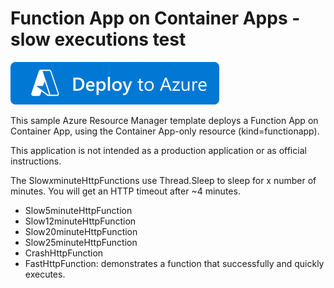 # Function App on Container Apps - slow executions test


[![Deploy To Azure](https://raw.githubusercontent.com/Azure/azure-quickstart-templates/master/1-CONTRIBUTION-GUIDE/images/deploytoazure.svg?sanitize=true)](https://portal.azure.com/#create/Microsoft.Template/uri/https%3A%2F%2Fraw.githubusercontent.com%2Fgabesmsft%2FFunctionAppSlownessTest%2Fmaster%2Fdeploy%2Fazuredeploy.json)

This sample Azure Resource Manager template deploys a Function App on Container App, using the Container App-only resource (kind=functionapp).

This application is not intended as a production application or as official instructions.

The Slow*x*minuteHttpFunctions use Thread.Sleep to sleep for x number of minutes. You will get an HTTP timeout after ~4 minutes.

- Slow5minuteHttpFunction
- Slow12minuteHttpFunction
- Slow20minuteHttpFunction
- Slow25minuteHttpFunction
- CrashHttpFunction
- FastHttpFunction: demonstrates a function that successfully and quickly executes.